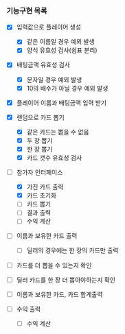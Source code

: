 ### 기능구현 목록
- [x] 입력값으로 플레이어 생성
    - [x] 같은 이름일 경우 예외 발생
    - [x] 양식 유효성 검사(쉼표 분리)
  
- [x] 배팅금액 유효성 검사
    - [x] 문자일 경우 예외 발생
    - [x] 10의 배수가 아닐 경우 예외 발생
  
- [x] 플레이어 이름과 배팅금액 입력 받기

- [x] 랜덤으로 카드 뽑기
    - [x] 같은 카드는 뽑을 수 없음
    - [x] 두 장 뽑기
    - [x] 한 장 뽑기
    - [x] 카드 갯수 유효성 검사
  
- [ ] 참가자 인터페이스
  - [x] 가진 카드 출력
  - [x] 카드 초기화
  - [ ] 카드 뽑기
  - [ ] 결과 출력
  - [ ] 수익 계산
  
- [ ] 이름과 보유한 카드 출력
    - [ ] 딜러의 경우에는 한 장의 카드만 출력
  
- [ ] 카드를 더 뽑을 수 있는지 확인
  
- [ ] 딜러 카드를 한 장 더 뽑아야하는지 확인
  
- [ ] 이름과 보유한 카드, 카드 합계출력 
  
- [ ] 수익 출력
    - [ ] 수익 계산
    

